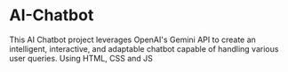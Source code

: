 # AI-Chatbot
This AI Chatbot project leverages OpenAI's Gemini API to create an intelligent, interactive, and adaptable chatbot capable of handling various user queries.  Using HTML, CSS and JS
